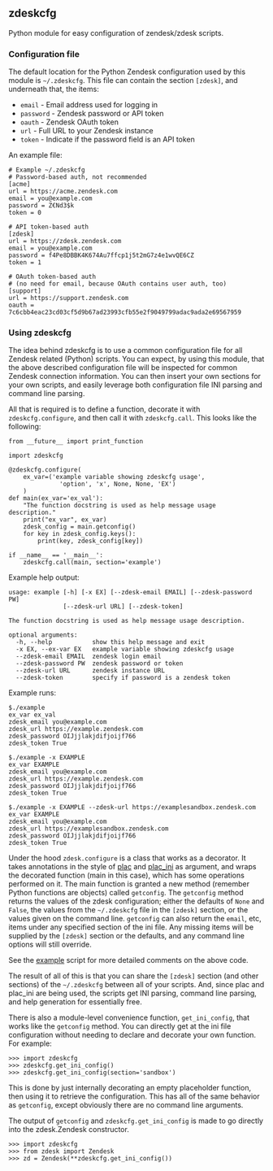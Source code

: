 ## zdeskcfg

Python module for easy configuration of zendesk/zdesk scripts.

### Configuration file

The default location for the Python Zendesk configuration used by this module
is `~/.zdeskcfg`. This file can contain the section `[zdesk]`, and underneath
that, the items:

* `email` - Email address used for logging in
* `password` - Zendesk password or API token
* `oauth` - Zendesk OAuth token
* `url` - Full URL to your Zendesk instance
* `token` - Indicate if the password field is an API token

An example file:

    # Example ~/.zdeskcfg
    # Password-based auth, not recommended
    [acme]
    url = https://acme.zendesk.com
    email = you@example.com
    password = Z€Nd3$k
    token = 0
    
    # API token-based auth
    [zdesk]
    url = https://zdesk.zendesk.com
    email = you@example.com
    password = f4Pe8DBBK4K674Au7ffcp1j5t2mG7z4e1wvQE6CZ
    token = 1
    
    # OAuth token-based auth
    # (no need for email, because OAuth contains user auth, too)
    [support]
    url = https://support.zendesk.com
    oauth = 7c6cbb4eac23cd03cf5d9b67ad23993cfb55e2f9049799adac9ada2e69567959

### Using zdeskcfg

The idea behind zdeskcfg is to use a common configuration file for all Zendesk
related (Python) scripts. You can expect, by using this module, that the above
described configuration file will be inspected for common Zendesk connection
information. You can then insert your own sections for your own scripts, and
easily leverage both configuration file INI parsing and command line parsing.

All that is required is to define a function, decorate it with
`zdeskcfg.configure`,  and then call it with `zdeskcfg.call`. This looks like
the following:

    from __future__ import print_function

    import zdeskcfg

    @zdeskcfg.configure(
        ex_var=('example variable showing zdeskcfg usage',
                  'option', 'x', None, None, 'EX')
        )
    def main(ex_var='ex_val'):
        "The function docstring is used as help message usage description."
        print("ex_var", ex_var)
        zdesk_config = main.getconfig()
        for key in zdesk_config.keys():
            print(key, zdesk_config[key])

    if __name__ == '__main__':
        zdeskcfg.call(main, section='example')

Example help output:

    usage: example [-h] [-x EX] [--zdesk-email EMAIL] [--zdesk-password PW]
                   [--zdesk-url URL] [--zdesk-token]

    The function docstring is used as help message usage description.

    optional arguments:
      -h, --help           show this help message and exit
      -x EX, --ex-var EX   example variable showing zdeskcfg usage
      --zdesk-email EMAIL  zendesk login email
      --zdesk-password PW  zendesk password or token
      --zdesk-url URL      zendesk instance URL
      --zdesk-token        specify if password is a zendesk token

Example runs:

    $./example
    ex_var ex_val
    zdesk_email you@example.com
    zdesk_url https://example.zendesk.com
    zdesk_password OIJjjlakjdifjoijf766
    zdesk_token True

    $./example -x EXAMPLE
    ex_var EXAMPLE
    zdesk_email you@example.com
    zdesk_url https://example.zendesk.com
    zdesk_password OIJjjlakjdifjoijf766
    zdesk_token True

    $./example -x EXAMPLE --zdesk-url https://examplesandbox.zendesk.com
    ex_var EXAMPLE
    zdesk_email you@example.com
    zdesk_url https://examplesandbox.zendesk.com
    zdesk_password OIJjjlakjdifjoijf766
    zdesk_token True


Under the hood `zdesk.configure` is a class that works as a decorator. It takes
annotations in the style of [plac](https://code.google.com/p/plac/) and
[plac\_ini](https://github.com/fprimex/plac_ini) as argument, and wraps the
decorated function (main in this case), which has some operations performed on
it. The main function is granted a new method (remember Python functions are
objects) called `getconfig`. The `getconfig` method returns the values of the
zdesk configuration; either the defaults of `None` and `False`, the values from
the `~/.zdeskcfg` file in the `[zdesk]` section, or the values given on the
command line. `getconfig` can also return the `email`, etc, items under any
specified section of the ini file. Any missing items will be supplied by the
`[zdesk]` section or the defaults, and any command line options will still
override.

See the [example](https://github.com/fprimex/zdeskcfg/blob/master/example)
script for more detailed comments on the above code.

The result of all of this is that you can share the `[zdesk]` section (and
other sections) of the `~/.zdeskcfg` between all of your scripts. And, since
plac and plac\_ini are being used, the scripts get INI parsing, command line
parsing, and help generation for essentially free.

There is also a module-level convenience function, `get_ini_config`, that works
like the `getconfig` method. You can directly get at the ini file configuration
without needing to declare and decorate your own function. For example:

    >>> import zdeskcfg
    >>> zdeskcfg.get_ini_config()
    >>> zdeskcfg.get_ini_config(section='sandbox')

This is done by just internally decorating an empty placeholder function, then
using it to retrieve the configuration. This has all of the same behavior as
`getconfig`, except obviously there are no command line arguments.

The output of `getconfig` and `zdeskcfg.get_ini_config` is made to go directly
into the zdesk.Zendesk constructor.

    >>> import zdeskcfg
    >>> from zdesk import Zendesk
    >>> zd = Zendesk(**zdeskcfg.get_ini_config())

